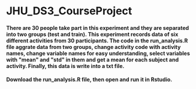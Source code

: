 # JHU_DS3_CourseProject
#### There are 30 people take part in this experiment and they are separated into two groups (test and train). This experiment records data of six different activities from 30 participants. The code in the run_analysis.R file aggrate data from two groups, change activity code with activity names, change variable names for easy understanding, select variables with "mean" and "std" in them and get a mean for each subject and activity. Finally, this data is write into a txt file.
#### Download the run_analysis.R file, then open and run it in Rstudio.
